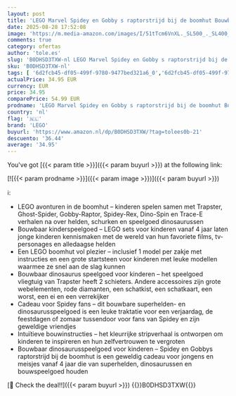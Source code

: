 ```yaml
---
layout: post
title: 'LEGO Marvel Spidey en Gobby s raptorstrijd bij de boomhut Bouwbaar Spidey en zijn geweldige vriendjes Speelgoed voor Kleuters met Dinosaurus Figuren  Cadeau voor Jongens en Meisjes vanaf 4 jaar 1200'
date: 2025-08-28 17:52:08
image: 'https://m.media-amazon.com/images/I/51tTcm6VnXL._SL500_._SL400_.jpg'
comments: true
category: ofertas
author: 'tole.es'
slug: 'B0DHSD3TXW-nl LEGO Marvel Spidey en Gobby s raptorstrijd bij de boomhut...'
sku: 'B0DHSD3TXW-nl'
tags: [ '6d2fcb45-df05-499f-9780-9477bed321a6_0','6d2fcb45-df05-499f-9780-9477bed321a6_501','Arborist Merchandising Root','Bouw- & constructiespeelgoed','Creatieve spellen','Educatief speelgoed','Self Service','Special Features Stores','Speelgoed & spellen','Speelgoedbouwsets','lego','🇳🇱', ]
actualPrice: 34.95 EUR
currency: EUR
price: 34.95
comparePrice: 54.99 EUR
prodname: 'LEGO Marvel Spidey en Gobby s raptorstrijd bij de boomhut Bouwbaar Spidey en zijn geweldige vriendjes Speelgoed voor Kleuters met Dinosaurus Figuren  Cadeau voor Jongens en Meisjes vanaf 4 jaar 1200'
country: 'nl'
flag: '🇳🇱'
brand: 'LEGO'
buyurl: 'https://www.amazon.nl/dp/B0DHSD3TXW/?tag=tolees0b-21'
descuento: '36.44'
average: '34.95'
---
```


You've got [{{< param title >}}]({{< param buyurl >}}) at the following link:

[![{{< param prodname >}}]({{< param image >}})]({{< param buyurl >}})

ℹ️:

- LEGO avonturen in de boomhut – kinderen spelen samen met Trapster, Ghost-Spider, Gobby-Raptor, Spidey-Rex, Dino-Spin en Trace-E verhalen na over helden, schurken en speelgoed dinosaurussen
- Bouwbaar kinderspeelgoed – LEGO sets voor kinderen vanaf 4 jaar laten jonge kinderen kennismaken met de wereld van hun favoriete films, tv-personages en alledaagse helden
- Een LEGO boomhut vol plezier – inclusief 1 model per zakje met instructies en een grote startsteen voor kinderen met leuke modellen waarmee ze snel aan de slag kunnen
- Bouwbaar dinosaurus speelgoed voor kinderen – het speelgoed vliegtuig van Trapster heeft 2 schieters. Andere accessoires zijn grote webelementen, rode diamanten, een schatkist, een schatkaart, een worst, een ei en een verrekijker
- Cadeau voor Spidey fans – dit bouwbare superhelden- en dinosaurusspeelgoed is een leuke traktatie voor een verjaardag, de feestdagen of zomaar tussendoor voor fans van Spidey en zijn geweldige vriendjes
- Intuïtieve bouwinstructies – het kleurrijke stripverhaal is ontworpen om kinderen te inspireren en hun zelfvertrouwen te vergroten
- Bouwbaar dinosaurusspeelgoed voor kinderen – Spidey en Gobbys raptorstrijd bij de boomhut is een geweldig cadeau voor jongens en meisjes vanaf 4 jaar die van superhelden, dinosaurussen en bouwspeelgoed houden

[🛒 Check the deal!!]({{< param buyurl >}})
{{<world>}}B0DHSD3TXW{{</world>}}
